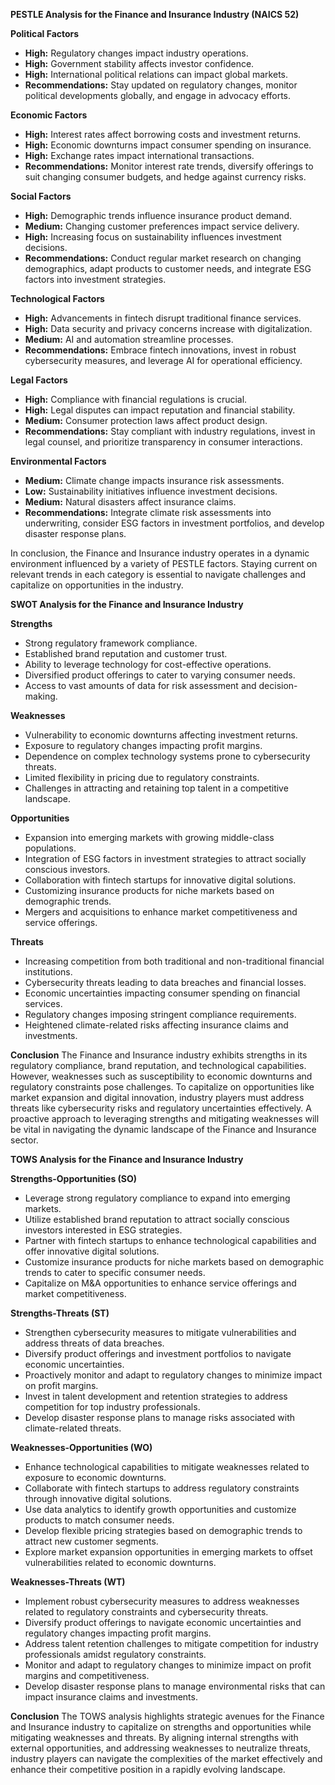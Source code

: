 **PESTLE Analysis for the Finance and Insurance Industry (NAICS 52)**

**Political Factors**
- **High:** Regulatory changes impact industry operations.
- **High:** Government stability affects investor confidence.
- **High:** International political relations can impact global markets.
- **Recommendations:** Stay updated on regulatory changes, monitor political developments globally, and engage in advocacy efforts.

**Economic Factors**
- **High:** Interest rates affect borrowing costs and investment returns.
- **High:** Economic downturns impact consumer spending on insurance.
- **High:** Exchange rates impact international transactions.
- **Recommendations:** Monitor interest rate trends, diversify offerings to suit changing consumer budgets, and hedge against currency risks.

**Social Factors**
- **High:** Demographic trends influence insurance product demand.
- **Medium:** Changing customer preferences impact service delivery.
- **High:** Increasing focus on sustainability influences investment decisions.
- **Recommendations:** Conduct regular market research on changing demographics, adapt products to customer needs, and integrate ESG factors into investment strategies.

**Technological Factors**
- **High:** Advancements in fintech disrupt traditional finance services.
- **High:** Data security and privacy concerns increase with digitalization.
- **Medium:** AI and automation streamline processes.
- **Recommendations:** Embrace fintech innovations, invest in robust cybersecurity measures, and leverage AI for operational efficiency.

**Legal Factors**
- **High:** Compliance with financial regulations is crucial.
- **High:** Legal disputes can impact reputation and financial stability.
- **Medium:** Consumer protection laws affect product design.
- **Recommendations:** Stay compliant with industry regulations, invest in legal counsel, and prioritize transparency in consumer interactions.

**Environmental Factors**
- **Medium:** Climate change impacts insurance risk assessments.
- **Low:** Sustainability initiatives influence investment decisions.
- **Medium:** Natural disasters affect insurance claims.
- **Recommendations:** Integrate climate risk assessments into underwriting, consider ESG factors in investment portfolios, and develop disaster response plans.

In conclusion, the Finance and Insurance industry operates in a dynamic environment influenced by a variety of PESTLE factors. Staying current on relevant trends in each category is essential to navigate challenges and capitalize on opportunities in the industry.

**SWOT Analysis for the Finance and Insurance Industry**

**Strengths**
- Strong regulatory framework compliance.
- Established brand reputation and customer trust.
- Ability to leverage technology for cost-effective operations.
- Diversified product offerings to cater to varying consumer needs.
- Access to vast amounts of data for risk assessment and decision-making.

**Weaknesses**
- Vulnerability to economic downturns affecting investment returns.
- Exposure to regulatory changes impacting profit margins.
- Dependence on complex technology systems prone to cybersecurity threats.
- Limited flexibility in pricing due to regulatory constraints.
- Challenges in attracting and retaining top talent in a competitive landscape.

**Opportunities**
- Expansion into emerging markets with growing middle-class populations.
- Integration of ESG factors in investment strategies to attract socially conscious investors.
- Collaboration with fintech startups for innovative digital solutions.
- Customizing insurance products for niche markets based on demographic trends.
- Mergers and acquisitions to enhance market competitiveness and service offerings.

**Threats**
- Increasing competition from both traditional and non-traditional financial institutions.
- Cybersecurity threats leading to data breaches and financial losses.
- Economic uncertainties impacting consumer spending on financial services.
- Regulatory changes imposing stringent compliance requirements.
- Heightened climate-related risks affecting insurance claims and investments.

**Conclusion**
The Finance and Insurance industry exhibits strengths in its regulatory compliance, brand reputation, and technological capabilities. However, weaknesses such as susceptibility to economic downturns and regulatory constraints pose challenges. To capitalize on opportunities like market expansion and digital innovation, industry players must address threats like cybersecurity risks and regulatory uncertainties effectively. A proactive approach to leveraging strengths and mitigating weaknesses will be vital in navigating the dynamic landscape of the Finance and Insurance sector.

**TOWS Analysis for the Finance and Insurance Industry**

**Strengths-Opportunities (SO)**
- Leverage strong regulatory compliance to expand into emerging markets.
- Utilize established brand reputation to attract socially conscious investors interested in ESG strategies.
- Partner with fintech startups to enhance technological capabilities and offer innovative digital solutions.
- Customize insurance products for niche markets based on demographic trends to cater to specific consumer needs.
- Capitalize on M&A opportunities to enhance service offerings and market competitiveness.

**Strengths-Threats (ST)**
- Strengthen cybersecurity measures to mitigate vulnerabilities and address threats of data breaches.
- Diversify product offerings and investment portfolios to navigate economic uncertainties.
- Proactively monitor and adapt to regulatory changes to minimize impact on profit margins.
- Invest in talent development and retention strategies to address competition for top industry professionals.
- Develop disaster response plans to manage risks associated with climate-related threats.

**Weaknesses-Opportunities (WO)**
- Enhance technological capabilities to mitigate weaknesses related to exposure to economic downturns.
- Collaborate with fintech startups to address regulatory constraints through innovative digital solutions.
- Use data analytics to identify growth opportunities and customize products to match consumer needs.
- Develop flexible pricing strategies based on demographic trends to attract new customer segments.
- Explore market expansion opportunities in emerging markets to offset vulnerabilities related to economic downturns.

**Weaknesses-Threats (WT)**
- Implement robust cybersecurity measures to address weaknesses related to regulatory constraints and cybersecurity threats.
- Diversify product offerings to navigate economic uncertainties and regulatory changes impacting profit margins.
- Address talent retention challenges to mitigate competition for industry professionals amidst regulatory constraints.
- Monitor and adapt to regulatory changes to minimize impact on profit margins and competitiveness.
- Develop disaster response plans to manage environmental risks that can impact insurance claims and investments.

**Conclusion**
The TOWS analysis highlights strategic avenues for the Finance and Insurance industry to capitalize on strengths and opportunities while mitigating weaknesses and threats. By aligning internal strengths with external opportunities, and addressing weaknesses to neutralize threats, industry players can navigate the complexities of the market effectively and enhance their competitive position in a rapidly evolving landscape.

